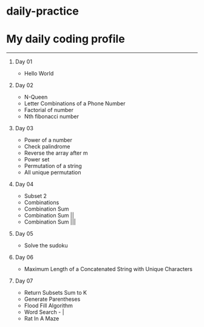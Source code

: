 # daily-practice

# My daily coding profile
***

1. Day 01
   * Hello World

2. Day 02
   * N-Queen
   * Letter Combinations of a Phone Number
   * Factorial of number
   * Nth fibonacci number

3. Day 03
   * Power of a number
   * Check palindrome
   * Reverse the array after m
   * Power set
   * Permutation of a string
   * All unique permutation

4. Day 04
    * Subset 2
    * Combinations
    * Combination Sum
    * Combination Sum ||
    * Combination Sum |||

5. Day 05
    * Solve the sudoku

6. Day 06
    * Maximum Length of a Concatenated String with Unique Characters

7. Day 07
    * Return Subsets Sum to K
    * Generate Parentheses
    * Flood Fill Algorithm
    * Word Search - |
    * Rat In A Maze
